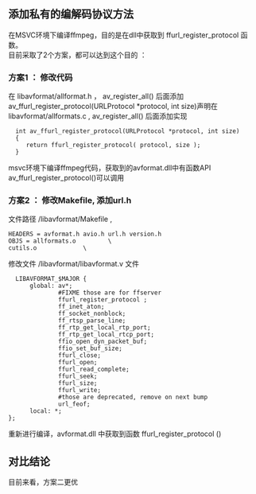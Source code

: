 ## 添加私有的编解码协议方法

在MSVC环境下编译ffmpeg，目的是在dll中获取到 ffurl_register_protocol 函数。    
   目前采取了2个方案，都可以达到这个目的 ：    
### 方案1 ： 修改代码 
在 libavformat/allformat.h ， av_register_all() 后面添加 av_ffurl_register_protocol(URLProtocol *protocol, int size)声明在 libavformat/allformats.c , av_register_all() 后面添加实现        
   
      int av_ffurl_register_protocol(URLProtocol *protocol, int size)   
      {   
         return ffurl_register_protocol( protocol, size );    
      }
    
  msvc环境下编译ffmpeg代码，获取到的avformat.dll中有函数API   av_ffurl_register_protocol()可以调用

### 方案2 ：  修改Makefile, 添加url.h  

   文件路径 /libavformat/Makefile  ,     
   ```  
   HEADERS = avformat.h avio.h url.h version.h    
   OBJS = allformats.o         \     
   cutils.o             \   
   
  ```
  修改文件     /libavformat/libavformat.v 文件    
  ```
    LIBAVFORMAT_$MAJOR {   
        global: av*;   
                #FIXME those are for ffserver   
                ffurl_register_protocol ;   
                ff_inet_aton;   
                ff_socket_nonblock;   
                ff_rtsp_parse_line;   
                ff_rtp_get_local_rtp_port;   
                ff_rtp_get_local_rtcp_port;   
                ffio_open_dyn_packet_buf;   
                ffio_set_buf_size;   
                ffurl_close;   
                ffurl_open;   
                ffurl_read_complete;   
                ffurl_seek;   
                ffurl_size;   
                ffurl_write;   
                #those are deprecated, remove on next bump   
                url_feof;   
        local: *;   
};   
```

重新进行编译，avformat.dll 中获取到函数 ffurl_register_protocol ()

## 对比结论
目前来看，方案二更优
